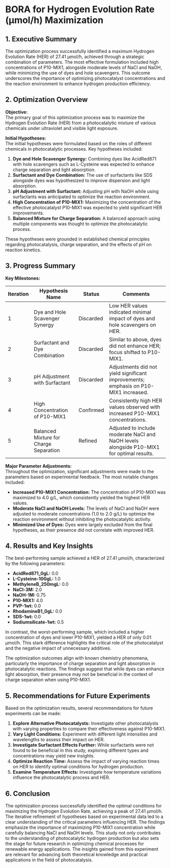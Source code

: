 # BORA for Hydrogen Evolution Rate (µmol/h) Maximization 

## 1. Executive Summary

The optimization process successfully identified a maximum Hydrogen Evolution Rate (HER) of 27.41 µmol/h, achieved through a strategic combination of parameters. The most effective formulation included high concentrations of P10-MIX1, alongside moderate levels of NaCl and NaOH, while minimizing the use of dyes and hole scavengers. This outcome underscores the importance of optimizing photocatalyst concentrations and the reaction environment to enhance hydrogen production efficiency.

## 2. Optimization Overview

**Objective:**  
The primary goal of this optimization process was to maximize the Hydrogen Evolution Rate (HER) from a photocatalytic mixture of various chemicals under ultraviolet and visible light exposure.

**Initial Hypotheses:**  
The initial hypotheses were formulated based on the roles of different chemicals in photocatalytic processes. Key hypotheses included:

1. **Dye and Hole Scavenger Synergy:** Combining dyes like AcidRed871 with hole scavengers such as L-Cysteine was expected to enhance charge separation and light absorption.
2. **Surfactant and Dye Combination:** The use of surfactants like SDS alongside dyes was hypothesized to improve dispersion and light absorption.
3. **pH Adjustment with Surfactant:** Adjusting pH with NaOH while using surfactants was anticipated to optimize the reaction environment.
4. **High Concentration of P10-MIX1:** Maximizing the concentration of the effective photocatalyst P10-MIX1 was expected to yield significant HER improvements.
5. **Balanced Mixture for Charge Separation:** A balanced approach using multiple components was thought to optimize the photocatalytic process.

These hypotheses were grounded in established chemical principles regarding photocatalysis, charge separation, and the effects of pH on reaction kinetics.

## 3. Progress Summary

**Key Milestones:**

| Iteration | Hypothesis Name                                   | Status         | Comments                                                                                     |
|-----------|---------------------------------------------------|----------------|----------------------------------------------------------------------------------------------|
| 1         | Dye and Hole Scavenger Synergy                    | Discarded      | Low HER values indicated minimal impact of dyes and hole scavengers on HER.                 |
| 2         | Surfactant and Dye Combination                     | Discarded      | Similar to above, dyes did not enhance HER; focus shifted to P10-MIX1.                      |
| 3         | pH Adjustment with Surfactant                     | Discarded      | Adjustments did not yield significant improvements; emphasis on P10-MIX1 increased.         |
| 4         | High Concentration of P10-MIX1                    | Confirmed      | Consistently high HER values observed with increased P10-MIX1 concentrations.               |
| 5         | Balanced Mixture for Charge Separation             | Refined        | Adjusted to include moderate NaCl and NaOH levels alongside P10-MIX1 for optimal results.   |

**Major Parameter Adjustments:**  
Throughout the optimization, significant adjustments were made to the parameters based on experimental feedback. The most notable changes included:

- **Increased P10-MIX1 Concentration:** The concentration of P10-MIX1 was maximized to 4.0 g/L, which consistently yielded the highest HER values.
- **Moderate NaCl and NaOH Levels:** The levels of NaCl and NaOH were adjusted to moderate concentrations (1.0 to 2.0 g/L) to optimize the reaction environment without inhibiting the photocatalytic activity.
- **Minimized Use of Dyes:** Dyes were largely excluded from the final hypotheses, as their presence did not correlate with improved HER.

## 4. Results and Key Insights

The best-performing sample achieved a HER of 27.41 µmol/h, characterized by the following parameters:

- **AcidRed871_0gL:** 0.0
- **L-Cysteine-100gL:** 1.0
- **MethyleneB_250mgL:** 0.0
- **NaCl-3M:** 2.0
- **NaOH-1M:** 0.75
- **P10-MIX1:** 4.0
- **PVP-1wt:** 0.0
- **RhodamineB1_0gL:** 0.0
- **SDS-1wt:** 0.0
- **Sodiumsilicate-1wt:** 0.5

In contrast, the worst-performing sample, which included a higher concentration of dyes and lower P10-MIX1, yielded a HER of only 0.01 µmol/h. This stark difference highlights the critical role of the photocatalyst and the negative impact of unnecessary additives.

The optimization outcomes align with known chemistry phenomena, particularly the importance of charge separation and light absorption in photocatalytic reactions. The findings suggest that while dyes can enhance light absorption, their presence may not be beneficial in the context of charge separation when using P10-MIX1.

## 5. Recommendations for Future Experiments

Based on the optimization results, several recommendations for future experiments can be made:

1. **Explore Alternative Photocatalysts:** Investigate other photocatalysts with varying properties to compare their effectiveness against P10-MIX1.
2. **Vary Light Conditions:** Experiment with different light intensities and wavelengths to assess their impact on HER.
3. **Investigate Surfactant Effects Further:** While surfactants were not found to be beneficial in this study, exploring different types and concentrations may yield new insights.
4. **Optimize Reaction Time:** Assess the impact of varying reaction times on HER to identify optimal conditions for hydrogen production.
5. **Examine Temperature Effects:** Investigate how temperature variations influence the photocatalytic process and HER.

## 6. Conclusion

The optimization process successfully identified the optimal conditions for maximizing the Hydrogen Evolution Rate, achieving a peak of 27.41 µmol/h. The iterative refinement of hypotheses based on experimental data led to a clear understanding of the critical parameters influencing HER. The findings emphasize the importance of maximizing P10-MIX1 concentration while carefully balancing NaCl and NaOH levels. This study not only contributes to the understanding of photocatalytic hydrogen production but also sets the stage for future research in optimizing chemical processes for renewable energy applications. The insights gained from this experiment are relevant for advancing both theoretical knowledge and practical applications in the field of photocatalysis.